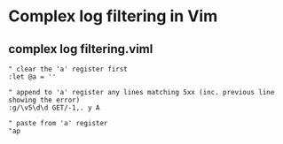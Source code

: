 # Complex log filtering in Vim

## complex log filtering.viml

```text
" clear the 'a' register first
:let @a = '' 

" append to 'a' register any lines matching 5xx (inc. previous line showing the error)
:g/\v5\d\d GET/-1,. y A

" paste from 'a' register
"ap
```

